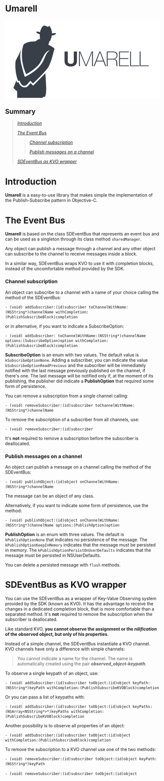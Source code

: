 # Umarell 

![Alt text](/Icon.png  "Umarell Logo")

## Summary
> [*Introduction*](#introduction)
> 
> [*The Event Bus*](#the-event-bus)
> 
> > [*Channel subscription*](#channel-subscription)
> > 
> > [*Publish messages on a channel*](#publish-messages-on-a-channel)
>
>	[*SDEventBus as KVO wrapper*](#sdeventbus-as-kvo-wrapper)

Introduction
============

**Umarell** is a easy-to-use library that makes simple the implementation of the Publish-Subscribe pattern in Objective-C. 

The Event Bus
====================
**Umarell** is based on the class SDEventBus that represents an event bus and can be used as a singleton through its class method ```sharedManager```.

Any object can publish a message through a channel and any other object can subscribe to the channel to receive messages inside a block.

In a similar way, SDEventBus wraps KVO to use it with completion blocks, instead of the uncomfortable method provided by the SDK.

### Channel subscription

An object can subscribe to a channel with a name of your choice calling the method of the SDEventBus:

```
- (void) addSubscriber:(id)subscriber toChannelWithName:(NSString*)channelName withCompletion:(PublishSubscribeBlock)completion
```

or in alternative, if you want to indicate a SubscribeOption:

```
- (void) addSubscriber: toChannelWithName:(NSString*)channelName options:(SubscribeOption)option withCompletion:(PublishSubscribeBlock)completion
```

**SubscribeOption** is an enum with two values. The default value is ```kSubscribeOptionNone```. Adding a subscriber, you can indicate the value ```kSubscribeOptionReadPrevious``` and the subscriber will be immediately notified with the last message previously published on the channel, if there's one.
The last message will be notified only if, at the moment of its publishing, the publisher did indicate a **PublishOption** that required some form of persistence.

You can remove a subscription from a single channel calling:

```
- (void) removeSubscriber:(id)subscriber toChannelWithName:(NSString*)channelName
```

To remove the subscription of a subscriber from all channels, use:

```
- (void) removeSubscriber:(id)subscriber
```

It's **not** required to remove a subscription before the subscriber is deallocated.

### Publish messages on a channel

An object can publish a message on a channel calling the method of the SDEventBus:

```
- (void) publishObject:(id)object onChannelWithName:(NSString*)channelName
```

The message can be an object of any class.

Alternatively, if you want to indicate some form of persistence, use the method:

```
- (void) publishObject:(id)object onChannelWithName:(NSString*)channelName options:(PublishOption)option
```

**PublishOption** is an enum with three values. The default is ```kPublishOptionNone``` that indicates no persistence of the message.
The ```kPublishOptionKeepInMemory``` indicates that the message must be persisted in memory.
The ```kPublishOptionPersistOnUserDefaults``` indicates that the message must be persisted in NSUserDefaults.

You can delete a persisted message with ```flush``` methods.

SDEventBus as KVO wrapper
============================

You can use the SDEventBus as a wrapper of Key-Value Observing system provided by the SDK (known as KVO). It has the advantage to receive the changes in a dedicated completion block, that is more comfortable than a separated method. It's **not** required to remove the subscription when the subscriber is deallocated.

Like standard KVO, **you cannot observe the assignment or the *nilification* of the observed object, but only of his properties**.

Instead of a simple channel, the SDEventBus instantiate a KVO channel. KVO channels have only a difference with simple channels:
>	You cannot indicate a name for the channel. The name is automatically created using the pair ***observed_object-keypath***.

To observe a single keypath of an object, use:

```
- (void) addSubscriber:(id)subscriber toObject:(id)object keyPath:(NSString*)keyPath withCompletion:(PublishSubscribeKVOBlock)completion
```

Or you can pass a list of keypaths with:

```
- (void) addSubscriber:(id)subscriber toObject:(id)object keyPaths:(NSArray<NSString*>*)keyPaths withCompletion:(PublishSubscribeKVOBlock)completion
```

Another possibility is to observe all properties of an object:

```
- (void) addSubscriber:(id)subscriber toObject:(id)object withCompletion:(PublishSubscribeBlock)completion
```

To remove the subscription to a KVO channel use one of the two methods:

```
- (void) removeSubscriber:(id)subscriber toObject:(id)object keyPath:(NSString*)keyPath

- (void) removeSubscriber:(id)subscriber toObject:(id)object
```

